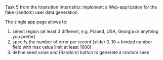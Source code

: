 Task 5 from the Itransition Internship:
Implement a Web-application for the fake (random) user data generation.

The single app page allows to:
1) select region (at least 3 different, e.g. Poland, USA, Georgia or anything you prefer)
2) specify the number of error per record (slider 0..10 + binded number field with max value limit at least 1000)
3) define seed value and [Random] button to generate a random seed
